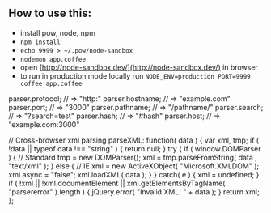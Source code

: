 

## How to use this:
- install pow, node, npm
- `npm install`
- `echo 9999 > ~/.pow/node-sandbox`
- `nodemon app.coffee`
- open [http://node-sandbox.dev/](http://node-sandbox.dev/) in browser
- to run in production mode locally run `NODE_ENV=production PORT=9999 coffee app.coffee`



parser.protocol; // => "http:"
parser.hostname; // => "example.com"
parser.port;     // => "3000"
parser.pathname; // => "/pathname/"
parser.search;   // => "?search=test"
parser.hash;     // => "#hash"
parser.host;     // => "example.com:3000"

// Cross-browser xml parsing
parseXML: function( data ) {
  var xml, tmp;
  if ( !data || typeof data !== "string" ) {
    return null;
  }
  try {
    if ( window.DOMParser ) { // Standard
      tmp = new DOMParser();
      xml = tmp.parseFromString( data , "text/xml" );
    } else { // IE
      xml = new ActiveXObject( "Microsoft.XMLDOM" );
      xml.async = "false";
      xml.loadXML( data );
    }
  } catch( e ) {
    xml = undefined;
  }
  if ( !xml || !xml.documentElement || xml.getElementsByTagName( "parsererror" ).length ) {
    jQuery.error( "Invalid XML: " + data );
  }
  return xml;
};